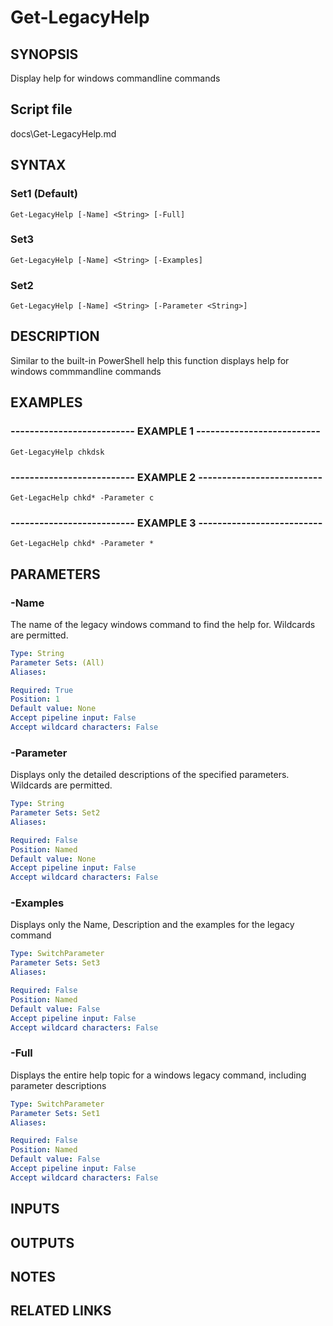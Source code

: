# Get-LegacyHelp

## SYNOPSIS
Display help for windows commandline commands

## Script file
docs\Get-LegacyHelp.md

## SYNTAX

### Set1 (Default)
```
Get-LegacyHelp [-Name] <String> [-Full]
```

### Set3
```
Get-LegacyHelp [-Name] <String> [-Examples]
```

### Set2
```
Get-LegacyHelp [-Name] <String> [-Parameter <String>]
```

## DESCRIPTION
Similar to the built-in PowerShell help this function displays help for windows commmandline commands

## EXAMPLES

### -------------------------- EXAMPLE 1 --------------------------
```
Get-LegacyHelp chkdsk
```
### -------------------------- EXAMPLE 2 --------------------------
```
Get-LegacHelp chkd* -Parameter c
```
### -------------------------- EXAMPLE 3 --------------------------
```
Get-LegacHelp chkd* -Parameter *
```
## PARAMETERS

### -Name
The name of the legacy windows command to find the help for.
Wildcards are permitted.

```yaml
Type: String
Parameter Sets: (All)
Aliases: 

Required: True
Position: 1
Default value: None
Accept pipeline input: False
Accept wildcard characters: False
```

### -Parameter
Displays only the detailed descriptions of the specified parameters.
Wildcards are permitted.

```yaml
Type: String
Parameter Sets: Set2
Aliases: 

Required: False
Position: Named
Default value: None
Accept pipeline input: False
Accept wildcard characters: False
```

### -Examples
Displays only the Name, Description and the examples for the legacy command

```yaml
Type: SwitchParameter
Parameter Sets: Set3
Aliases: 

Required: False
Position: Named
Default value: False
Accept pipeline input: False
Accept wildcard characters: False
```

### -Full
Displays the entire help topic for a windows legacy command, including parameter descriptions

```yaml
Type: SwitchParameter
Parameter Sets: Set1
Aliases: 

Required: False
Position: Named
Default value: False
Accept pipeline input: False
Accept wildcard characters: False
```

## INPUTS

## OUTPUTS

## NOTES

## RELATED LINKS






















